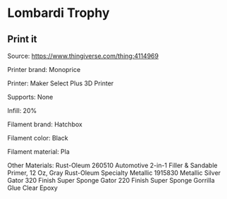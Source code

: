 # Lombardi Trophy

## Print it

Source: https://www.thingiverse.com/thing:4114969

  Printer brand:
  Monoprice

  Printer:
  Maker Select Plus 3D Printer 

  Supports:
  None

  Infill:
  20%

  Filament brand:
  Hatchbox

  Filament color:
  Black

  Filament material:
  Pla
 
  Other Materials:
  Rust-Oleum 260510 Automotive 2-in-1 Filler & Sandable Primer, 12 Oz, Gray
  Rust-Oleum Specialty Metallic 1915830 Metallic Silver
  Gator 320 Finish Super Sponge
  Gator 220 Finish Super Sponge
  Gorrilla Glue Clear Epoxy
  

